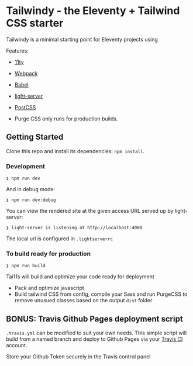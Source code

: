 # Tailwindy - the Eleventy + Tailwind CSS starter

Tailwindy is a minimal starting point for Eleventy projects using

Features:
- [11ty](https://www.11ty.io/)
- [Webpack](https://webpack.js.org/)
- [Babel](https://babeljs.io/)
- [light-server](https://github.com/txchen/light-server)
- [PostCSS](https://postcss.org/)

- Purge CSS only runs for production builds.

## Getting Started

Clone this repo and install its dependencies: `npm install`.

### Development

```
❯ npm run dev
```

 And in debug mode:
 
```
❯ npm run dev:debug
```

You can view the rendered site at the given access URL served up by light-server:
```
❯ light-server is listening at http://localhost:4000
```

The local url is configured in `.lightserverrc`

### To build ready for production

```
❯ npm run build
```

Tai11s will build and optimize your code ready for deployment

- Pack and optimize javascript
- Build tailwind CSS from config, compile your Sass and run PurgeCSS to remove unusued classes based on the output `dist` folder

## BONUS: Travis Github Pages deployment script

`.travis.yml` can be modified to suit your own needs. This simple script will build from a named branch and deploy to Github Pages via your [Travis CI](https://travis-ci.org/) account. 

Store your Github Token securely in the Travis control panel
